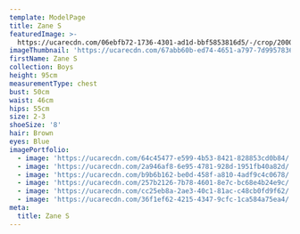 ```yaml
---
template: ModelPage
title: Zane S
featuredImage: >-
  https://ucarecdn.com/06ebfb72-1736-4301-ad1d-bbf5853816d5/-/crop/2000x1009/0,731/-/preview/
imageThumbnail: 'https://ucarecdn.com/67abb60b-ed74-4651-a797-7d9957836aa5/'
firstName: Zane S
collection: Boys
height: 95cm
measurementType: chest
bust: 50cm
waist: 46cm
hips: 55cm
size: 2-3
shoeSize: '8'
hair: Brown
eyes: Blue
imagePortfolio:
  - image: 'https://ucarecdn.com/64c45477-e599-4b53-8421-828853cd0b84/'
  - image: 'https://ucarecdn.com/2a946af8-6e95-4781-928d-1951fb40a82d/'
  - image: 'https://ucarecdn.com/b9b6b162-be0d-458f-a810-4adf9c4c0678/'
  - image: 'https://ucarecdn.com/257b2126-7b78-4601-8e7c-bc68e4b24e9c/'
  - image: 'https://ucarecdn.com/cc25eb8a-2ae3-40c1-81ac-c48cb0fd9f62/'
  - image: 'https://ucarecdn.com/36f1ef62-4215-4347-9cfc-1ca584a75ea4/'
meta:
  title: Zane S
---
```


